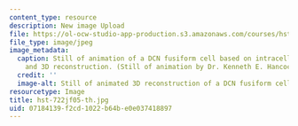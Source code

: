 ```yaml
---
content_type: resource
description: New image Upload
file: https://ol-ocw-studio-app-production.s3.amazonaws.com/courses/hst-722j-brain-mechanisms-for-hearing-and-speech-fall-2005/07184139f2cd1022b64be0e037418897_hst-722jf05-th.jpg
file_type: image/jpeg
image_metadata:
  caption: Still of animation of a DCN fusiform cell based on intracellular labeling
    and 3D reconstruction. (Still of animation by Dr. Kenneth E. Hancock.)
  credit: ''
  image-alt: Still of animated 3D reconstruction of a DCN fusiform cell.
resourcetype: Image
title: hst-722jf05-th.jpg
uid: 07184139-f2cd-1022-b64b-e0e037418897
---
```

